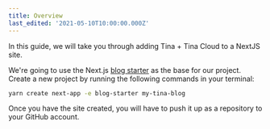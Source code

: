 ```yaml
---
title: Overview
last_edited: '2021-05-10T10:00:00.000Z'
---
```


In this guide, we will take you through adding Tina + Tina Cloud to a NextJS site.

We're going to use the Next.js [blog starter](https://github.com/zeit/next.js/tree/canary/examples/blog-starter) as the base for our project. Create a new project by running the following commands in your terminal:

```bash
yarn create next-app -e blog-starter my-tina-blog
```

Once you have the site created, you will have to push it up as a repository to your GitHub account.
